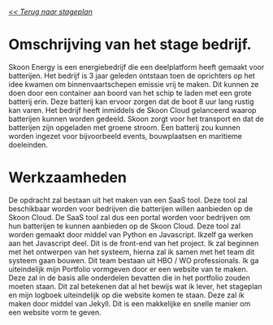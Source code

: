 [*<< Terug naar stageplan*](../stageplan)

# Omschrijving van het stage bedrijf.

Skoon Energy is een energiebedrijf die een deelplatform heeft gemaakt voor batterijen. Het bedrijf is 3 jaar geleden ontstaan toen de oprichters op het idee kwamen om binnenvaartschepen emissie vrij te maken. Dit kunnen ze doen door een container aan boord van het schip te laden met een grote batterij erin. Deze batterij kan ervoor zorgen dat de boot 8 uur lang rustig kan varen. Het bedrijf heeft inmiddels de Skoon Cloud gelanceerd waarop batterijen kunnen worden gedeeld. Skoon zorgt voor het transport en dat de batterijen zijn opgeladen met groene stroom. Een batterij zou kunnen worden ingezet voor bijvoorbeeld events, bouwplaatsen en maritieme doeleinden.


# Werkzaamheden

De opdracht zal bestaan uit het maken van een SaaS tool. Deze tool zal beschikbaar worden voor bedrijven die batterijen willen aanbieden op de Skoon Cloud. De SaaS tool zal dus een portal worden voor bedrijven om hun batterijen te kunnen aanbieden op de Skoon Cloud. Deze tool zal worden gemaakt door middel van Python en Javascript. Ikzelf ga werken aan het Javascript deel. Dit is de front-end van het project. Ik zal beginnen met het ontwerpen van het systeem, hierna zal ik samen met het team dit systeem gaan bouwen. Dit team bestaan uit HBO / WO professionals.
Ik ga uiteindelijk mijn Portfolio vormgeven door er een website van te maken. Deze zal in de basis alle onderdelen bevatten die in het portfolio zouden moeten staan. Dit zal betekenen dat al het bewijs wat ik lever, het stageplan en mijn logboek uiteindelijk op die website komen te staan. Deze zal ik maken door middel van Jekyll. Dit is een makkelijke en snelle manier om een website vorm te geven.
